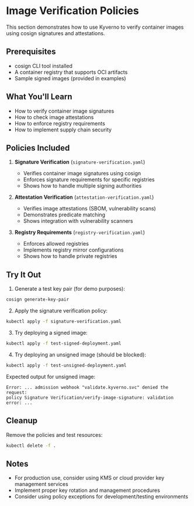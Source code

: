 # Image Verification Policies

This section demonstrates how to use Kyverno to verify container images using cosign signatures and attestations.

## Prerequisites

- cosign CLI tool installed
- A container registry that supports OCI artifacts
- Sample signed images (provided in examples)

## What You'll Learn

- How to verify container image signatures
- How to check image attestations
- How to enforce registry requirements
- How to implement supply chain security

## Policies Included

1. **Signature Verification** (`signature-verification.yaml`)
   - Verifies container image signatures using cosign
   - Enforces signature requirements for specific registries
   - Shows how to handle multiple signing authorities

2. **Attestation Verification** (`attestation-verification.yaml`)
   - Verifies image attestations (SBOM, vulnerability scans)
   - Demonstrates predicate matching
   - Shows integration with vulnerability scanners

3. **Registry Requirements** (`registry-verification.yaml`)
   - Enforces allowed registries
   - Implements registry mirror configurations
   - Shows how to handle private registries

## Try It Out

1. Generate a test key pair (for demo purposes):
```bash
cosign generate-key-pair
```

2. Apply the signature verification policy:
```bash
kubectl apply -f signature-verification.yaml
```

3. Try deploying a signed image:
```bash
kubectl apply -f test-signed-deployment.yaml
```

4. Try deploying an unsigned image (should be blocked):
```bash
kubectl apply -f test-unsigned-deployment.yaml
```

Expected output for unsigned image:
```
Error: ... admission webhook "validate.kyverno.svc" denied the request:
policy Signature Verification/verify-image-signature: validation error: ...
```

## Cleanup

Remove the policies and test resources:
```bash
kubectl delete -f .
```

## Notes

- For production use, consider using KMS or cloud provider key management services
- Implement proper key rotation and management procedures
- Consider using policy exceptions for development/testing environments 